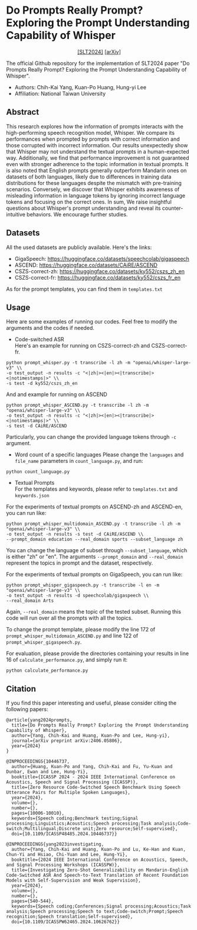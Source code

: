 # Do Prompts Really Prompt? Exploring the Prompt Understanding Capability of Whisper
<p align="center">
  <a href="https://2024.ieeeslt.org/">[SLT2024]</a> <a href="https://arxiv.org/abs/2406.05806">[arXiv]</a>
</p>

The official Github repository for the implementation of SLT2024 paper "Do Prompts Really Prompt? Exploring the Prompt Understanding Capability of Whisper".

- Authors: Chih-Kai Yang, Kuan-Po Huang, Hung-yi Lee  
- Affiliation: National Taiwan University

## Abstract
This research explores how the information of prompts interacts with the high-performing speech recognition model, Whisper. We compare its performances when prompted by prompts with correct information and those corrupted with incorrect information. Our results unexpectedly show that Whisper may not understand the textual prompts in a human-expected way. Additionally, we find that performance improvement is not guaranteed even with stronger adherence to the topic information in textual prompts. It is also noted that English prompts generally outperform Mandarin ones on datasets of both languages, likely due to differences in training data distributions for these languages despite the mismatch with pre-training scenarios. Conversely, we discover that Whisper exhibits awareness of misleading information in language tokens by ignoring incorrect language tokens and focusing on the correct ones. In sum, We raise insightful questions about Whisper's prompt understanding and reveal its counter-intuitive behaviors. We encourage further studies.

## Datasets
All the used datasets are publicly available. Here's the links:
- GigaSpeech: https://huggingface.co/datasets/speechcolab/gigaspeech
- ASCEND: https://huggingface.co/datasets/CAiRE/ASCEND
- CSZS-correct-zh: https://huggingface.co/datasets/ky552/cszs_zh_en
- CSZS-correct-fr: https://huggingface.co/datasets/ky552/cszs_fr_en  

As for the prompt templates, you can find them in ``templates.txt``

## Usage
Here are some examples of running our codes. Feel free to modify the arguments and the codes if needed.
* Code-switched ASR  
Here's an example for running on CSZS-correct-zh and CSZS-correct-fr. 
```
python prompt_whisper.py -t transcribe -l zh -m "openai/whisper-large-v3" \\
-o test_output -n results -c "<|zh|><|en|><|transcribe|><|notimestamps|>" \\
-s test -d ky552/cszs_zh_en
```
And and example for running on ASCEND
```
python prompt_whisper_ASCEND.py -t transcribe -l zh -m "openai/whisper-large-v3" \\
-o test_output -n results -c "<|zh|><|en|><|transcribe|><|notimestamps|>" \\
-s test -d CAiRE/ASCEND
```

Particularly, you can change the provided language tokens through ``-c`` argument.

* Word count of a specific languages
Please change the ``languages`` and ``file_name`` parameters in ``count_language.py``, and run:
```
python count_language.py
```


* Textual Prompts  
For the templates and keywords, please refer to ``templates.txt`` and ``keywords.json``

For the experiments of textual prompts on ASCEND-zh and ASCEND-en, you can run like:
```
python prompt_whisper_multidomain_ASCEND.py -t transcribe -l zh -m "openai/whisper-large-v3" \\
-o test_output -n results -s test -d CAiRE/ASCEND \\
--prompt_domain education --real_domain sports --subset_language zh
```
You can change the language of subset through ``--subset_language``, which is either "zh" or "en".
The arguments ``--prompt_domain`` and ``--real_domain`` represent the topics in prompt and the dataset, respectively.

For the experiments of textual prompts on GigaSpeech, you can run like:
```
python prompt_whisper_gigaspeech.py -t transcribe -l en -m "openai/whisper-large-v3" \\
-o test_output -n results -d speechcolab/gigaspeech \\
--real_domain Arts
```
Again, ``--real_domain`` means the topic of the tested subset. Running this code will run over all the prompts with all the topics.

To change the prompt template, please modify the line 172 of ``prompt_whisper_multidomain_ASCEND.py`` and line 122 of ``prompt_whisper_gigaspeech.py``.

For evaluation, please provide the directories containing your results in line 16 of ``calculate_performance.py``, and simply run it:
```
python calculate_performance.py
```

## Citation
If you find this paper interesting and useful, please consider citing the following papers:
```
@article{yang2024prompts,
  title={Do Prompts Really Prompt? Exploring the Prompt Understanding Capability of Whisper},
  author={Yang, Chih-Kai and Huang, Kuan-Po and Lee, Hung-yi},
  journal={arXiv preprint arXiv:2406.05806},
  year={2024}
}

@INPROCEEDINGS{10446737,
  author={Huang, Kuan-Po and Yang, Chih-Kai and Fu, Yu-Kuan and Dunbar, Ewan and Lee, Hung-Yi},
  booktitle={ICASSP 2024 - 2024 IEEE International Conference on Acoustics, Speech and Signal Processing (ICASSP)}, 
  title={Zero Resource Code-Switched Speech Benchmark Using Speech Utterance Pairs for Multiple Spoken Languages}, 
  year={2024},
  volume={},
  number={},
  pages={10006-10010},
  keywords={Speech coding;Benchmark testing;Signal processing;Linguistics;Acoustics;Speech processing;Task analysis;Code-switch;Multilingual;Discrete unit;Zero resource;Self-supervised},
  doi={10.1109/ICASSP48485.2024.10446737}}

@INPROCEEDINGS{yang2023investigating,
  author={Yang, Chih-Kai and Huang, Kuan-Po and Lu, Ke-Han and Kuan, Chun-Yi and Hsiao, Chi-Yuan and Lee, Hung-Yi},
  booktitle={2024 IEEE International Conference on Acoustics, Speech, and Signal Processing Workshops (ICASSPW)}, 
  title={Investigating Zero-Shot Generalizability on Mandarin-English Code-Switched ASR And Speech-to-Text Translation of Recent Foundation Models with Self-Supervision and Weak Supervision}, 
  year={2024},
  volume={},
  number={},
  pages={540-544},
  keywords={Speech coding;Conferences;Signal processing;Acoustics;Task analysis;Speech processing;Speech to text;Code-switch;Prompt;Speech recognition;Speech translation;Self-supervised},
  doi={10.1109/ICASSPW62465.2024.10626762}}
```

